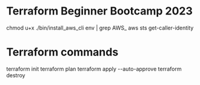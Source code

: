 # Terraform Beginner Bootcamp 2023
chmod u+x ./bin/install_aws_cli 
env | grep AWS_
aws sts get-caller-identity

# Terraform commands
terraform init
terraform plan
terraform apply --auto-approve
terraform destroy 